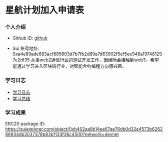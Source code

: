# 星航计划加入申请表

### 个人介绍

* Github ID: [github](https://github.com/daisyYoY)

* Sui 账号地址: 0xa4e89ade683acf885603d7b7fb2d89a7d63902f5ef5ee948a197481297e2df35
从事web2通信行业的测试开发工作，因缘际会接触到web3，希望能通过学习进入区块链行业，对智能合约编程方向感兴趣。

### 学习日志

- [学习日志](journal.md)
- [学习总结](summary.md)

### 学习成果

ERC20 package ID: https://suiexplorer.com/object/0xb402aa9b14ee67ae76db0d32e4573b626286934db3037378b83bf133f36c4500?network=devnet
